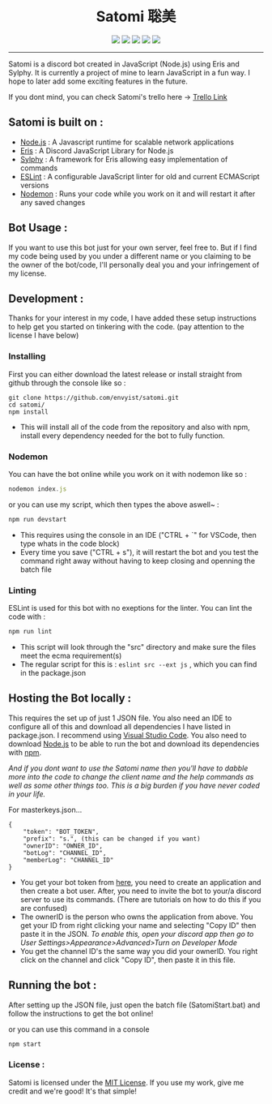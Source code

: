 <h1 align="center">Satomi 聡美</h1>
<p align="center">
<a title="Release" href="https://github.com/envyist/satomi/releases"><img src="https://img.shields.io/github/release/envyist/satomi.svg?style=flat-square"></a>
<a title="DavidDM" href="https://david-dm.org/envyist/satomi"><img src="https://img.shields.io/david/envyist/satomi.svg?style=flat-square"></a>
<a title="TravisCI" href="https://travis-ci.org/envyist/satomi"><img src="https://img.shields.io/travis/envyist/satomi.svg?style=flat-square"></a>
<a title="CodeCli" href="https://codeclimate.com/github/envyist/satomi/maintainability"><img src="https://api.codeclimate.com/v1/badges/a4a935d933954f92966a/maintainability" /></a>
<a title="license" href="https://choosealicense.com/licenses/mit/"><img src="https://img.shields.io/badge/license-MIT%20License-blue.svg?style=flat-square"></a>
</p>

-------------------

Satomi is a discord bot created in JavaScript (Node.js) using Eris and Sylphy. It is currently a project of mine to learn JavaScript in a fun way. I hope to later add some exciting features in the future.

If you dont mind, you can check Satomi's trello here -> [Trello Link](https://trello.com/b/TRspnxiz/satomi)

## Satomi is built on :
* [Node.js](https://nodejs.org/en/) : A Javascript runtime for scalable network applications
* [Eris](https://github.com/abalabahaha/eris) : A Discord JavaScript Library for Node.js
* [Sylphy](https://github.com/pyraxo/sylphy) : A framework for Eris allowing easy implementation of commands
* [ESLint](https://eslint.org) : A configurable JavaScript linter for old and current ECMAScript versions
* [Nodemon](https://nodemon.io) : Runs your code while you work on it and will restart it after any saved changes

## Bot Usage :
If you want to use this bot just for your own server, feel free to. But if I find my code being used by you under a different name or you claiming to be the owner of the bot/code, I'll personally deal you and your infringement of my license.

## Development :
Thanks for your interest in my code, I have added these setup instructions to help get you started on tinkering with the code. (pay attention to the license I have below)

### Installing
First you can either download the latest release or install straight from github through the console like so :
```
git clone https://github.com/envyist/satomi.git
cd satomi/
npm install
```
* This will install all of the code from the repository and also with npm, install every dependency needed for the bot to fully function.

### Nodemon
You can have the bot online while you work on it with nodemon like so :
```js
nodemon index.js
```
or you can use my script, which then types the above aswell~ :
```js
npm run devstart
```
* This requires using the console in an IDE ("CTRL + `" for VSCode, then type whats in the code block)
* Every time you save ("CTRL + s"), it will restart the bot and you test the command right away without having to keep closing and openning the batch file

### Linting
ESLint is used for this bot with no exeptions for the linter. You can lint the code with :
```js
npm run lint
```
* This script will look through the "src" directory and make sure the files meet the ecma requirement(s)
* The regular script for this is : `eslint src --ext js` , which you can find in the package.json

## Hosting the Bot locally :
This requires the set up of just 1 JSON file. You also need an IDE to configure all of this and download all dependencies I have listed in package.json. I recommend using [Visual Studio Code](https://code.visualstudio.com/). You also need to download [Node.js](https://nodejs.org/en/) to be able to run the bot and download its dependencies with [npm](https://www.npmjs.com/).

*And if you dont want to use the Satomi name then you'll have to dabble more into the code to change the client name and the help commands as well as some other things too. This is a big burden if you have never coded in your life.*

For masterkeys.json...
```
{
    "token": "BOT_TOKEN",
    "prefix": "s.", (this can be changed if you want)
    "ownerID": "OWNER_ID",
    "botLog": "CHANNEL_ID",
    "memberLog": "CHANNEL_ID"
}
```
* You get your bot token from [here](https://discordapp.com/developers/applications/me), you need to create an application and then create a bot user. After, you need to invite the bot to your/a discord server to use its commands. (There are tutorials on how to do this if you are confused)
* The ownerID is the person who owns the application from above. You get your ID from right clicking your name and selecting "Copy ID" then paste it in the JSON. *To enable this, open your discord app then go to User Settings>Appearance>Advanced>Turn on Developer Mode*
* You get the channel ID's the same way you did your ownerID. You right click on the channel and click "Copy ID", then paste it in this file.

## Running the bot :
After setting up the JSON file, just open the batch file (SatomiStart.bat) and follow the instructions to get the bot online!

or you can use this command in a console
```js
npm start
```

### License :
Satomi is licensed under the [MIT License](https://github.com/envyist/satomi/blob/master/LICENSE). If you use my work, give me credit and we're good! It's that simple!